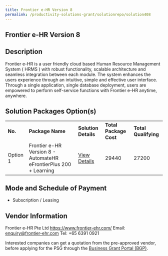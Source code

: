 ```yaml
---
title: Frontier e-HR Version 8
permalink: /productivity-solutions-grant/solutionrepo/solution408
---
```


## Frontier e-HR Version 8

## Description

Frontier e-HR is a user friendly cloud based Human Resource Management System ( HRMS ) with robust functionality, scalable architecture and seamless integration between each module. The system enhances the users experience through an intuitive, simple and effective user interface. Through a single application, single database deployment, users are empowered to perform self-service functions with Frontier e-HR  anytime, anywhere.


## Solution Packages Option(s)

<table>
<tr>
<td><b>No.</b></td>
<td><b>Package Name</b></td>
<td><b>Solution Details</b></td>
<td><b>Total Package Cost</b></td>
<td><b>Total Qualifying</b></td>
</tr>
<tr>
<td>Option 1</td>
<td>Frontier e-HR Version 8 - AutomateHR eFrontierPlus 200 + Learning</td>
<td><a href='https://www.gobusiness.gov.sg/images/psg/Frontier_e-HR_20200001_Annex_3_20200625142813_Part_5.pdf'>View Details</a></td>
<td>29440</td>
<td>27200</td>
</tr>
</table>

## Mode and Schedule of Payment

 - Subscription / Leasing

## Vendor Information

 Frontier e-HR Pte Ltd
https://www.frontier-ehr.com/
Email: enquiry@frontier-ehr.com
Tel: +65 6391 0921

Interested companies can get a quotation from the pre-approved vendor, before applying for the PSG through the <a href='https://www.businessgrants.gov.sg/'>Business Grant Portal (BGP)</a>.
<script src="/jquery/resize-tables.js"></script>
